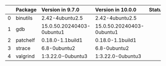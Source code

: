 <!-- markdown-link-check-disable -->

|    | Package   | Version in 9.7.0          | Version in 10.0.0         | Status   |
|---:|:----------|:--------------------------|:--------------------------|:---------|
|  0 | binutils  | 2.42-4ubuntu2.5           | 2.42-4ubuntu2.5           |          |
|  1 | gdb       | 15.0.50.20240403-0ubuntu1 | 15.0.50.20240403-0ubuntu1 |          |
|  2 | patchelf  | 0.18.0-1.1build1          | 0.18.0-1.1build1          |          |
|  3 | strace    | 6.8-0ubuntu2              | 6.8-0ubuntu2              |          |
|  4 | valgrind  | 1:3.22.0-0ubuntu3         | 1:3.22.0-0ubuntu3         |          |